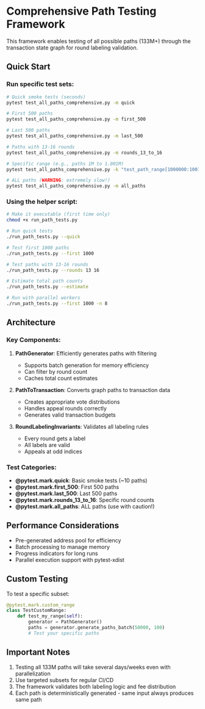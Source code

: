 # Comprehensive Path Testing Framework

This framework enables testing of all possible paths (133M+) through the transaction state graph for round labeling validation.

## Quick Start

### Run specific test sets:
```bash
# Quick smoke tests (seconds)
pytest test_all_paths_comprehensive.py -m quick

# First 500 paths
pytest test_all_paths_comprehensive.py -m first_500

# Last 500 paths  
pytest test_all_paths_comprehensive.py -m last_500

# Paths with 13-16 rounds
pytest test_all_paths_comprehensive.py -m rounds_13_to_16

# Specific range (e.g., paths 1M to 1.001M)
pytest test_all_paths_comprehensive.py -k "test_path_range[1000000:1001000]"

# ALL paths (WARNING: extremely slow!)
pytest test_all_paths_comprehensive.py -m all_paths
```

### Using the helper script:
```bash
# Make it executable (first time only)
chmod +x run_path_tests.py

# Run quick tests
./run_path_tests.py --quick

# Test first 1000 paths
./run_path_tests.py --first 1000

# Test paths with 13-16 rounds
./run_path_tests.py --rounds 13 16

# Estimate total path counts
./run_path_tests.py --estimate

# Run with parallel workers
./run_path_tests.py --first 1000 -n 8
```

## Architecture

### Key Components:

1. **PathGenerator**: Efficiently generates paths with filtering
   - Supports batch generation for memory efficiency
   - Can filter by round count
   - Caches total count estimates

2. **PathToTransaction**: Converts graph paths to transaction data
   - Creates appropriate vote distributions
   - Handles appeal rounds correctly
   - Generates valid transaction budgets

3. **RoundLabelingInvariants**: Validates all labeling rules
   - Every round gets a label
   - All labels are valid
   - Appeals at odd indices

### Test Categories:

- **@pytest.mark.quick**: Basic smoke tests (~10 paths)
- **@pytest.mark.first_500**: First 500 paths
- **@pytest.mark.last_500**: Last 500 paths
- **@pytest.mark.rounds_13_to_16**: Specific round counts
- **@pytest.mark.all_paths**: ALL paths (use with caution!)

## Performance Considerations

- Pre-generated address pool for efficiency
- Batch processing to manage memory
- Progress indicators for long runs
- Parallel execution support with pytest-xdist

## Custom Testing

To test a specific subset:
```python
@pytest.mark.custom_range
class TestCustomRange:
    def test_my_range(self):
        generator = PathGenerator()
        paths = generator.generate_paths_batch(50000, 100)
        # Test your specific paths
```

## Important Notes

1. Testing all 133M paths will take several days/weeks even with parallelization
2. Use targeted subsets for regular CI/CD
3. The framework validates both labeling logic and fee distribution
4. Each path is deterministically generated - same input always produces same path